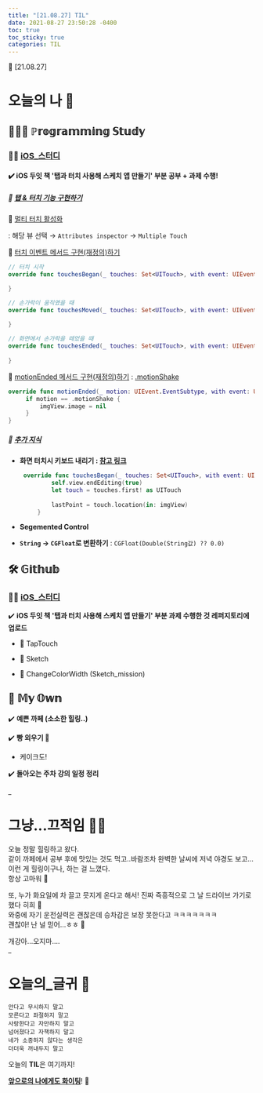```yaml
---
title: "[21.08.27] TIL"
date: 2021-08-27 23:50:28 -0400
toc: true
toc_sticky: true
categories: TIL
---
```



📝 [21.08.27]

# 오늘의 나 💭

## 👩🏻‍💻 ℙ𝕣𝕠𝕘𝕣𝕒𝕞𝕞𝕚𝕟𝕘 𝕊𝕥𝕦𝕕𝕪    

### ☝🏻 <u>iOS_스터디</u>

#### ✔️ **iOS 두잇 책 '탭과 터치 사용해 스케치 앱 만들기' 부분 공부 + 과제 수행!**     

##### 📑 <u>탭 & 터치 기능 구현하기</u>   

📌 <u>멀티 터치 활성화</u>      

: 해당 뷰 선택  → `Attributes inspector`  → `Multiple Touch`       

📌 <u>터치 이벤트 메서드 구현(재정의)하기</u>              

   ```swift
// 터치 시작
override func touchesBegan(_ touches: Set<UITouch>, with event: UIEvent?) {

}

// 손가락이 움직였을 때
override func touchesMoved(_ touches: Set<UITouch>, with event: UIEvent?) {
        
}

// 화면에서 손가락을 떼었을 때
override func touchesEnded(_ touches: Set<UITouch>, with event: UIEvent?) {
        
}
   ```

📌 <u>motionEnded 메서드 구현(재정의)하기</u> : <u>.motionShake</u>              

   ```swift
override func motionEnded(_ motion: UIEvent.EventSubtype, with event: UIEvent?) {
        if motion == .motionShake {
            imgView.image = nil
        }
}
   ```

##### 📑 <u>추가 지식</u>    

- **화면 터치시 키보드 내리기 : [참고 링크](https://zeddios.tistory.com/132 )**

   ```swift
	override func touchesBegan(_ touches: Set<UITouch>, with event: UIEvent?) {
	        self.view.endEditing(true)
	        let touch = touches.first! as UITouch
	        
	        lastPoint = touch.location(in: imgView)
	    }
   ```    
- **Segemented Control**

- **`String` → `CGFloat`로 변환하기** : `CGFloat(Double(String값) ?? 0.0)`

## 🛠️ 𝔾𝕚𝕥𝕙𝕦𝕓  	

### ☝🏻 <u>iOS_스터디</u>

✔️ **iOS 두잇 책 '탭과 터치 사용해 스케치 앱 만들기' 부분 과제 수행한 것 레퍼지토리에 업로드**  

- 📁 TapTouch
   
- 📁   Sketch

- 📁   ChangeColorWidth (Sketch_mission)


## 🌝 𝕄𝕪 𝕆𝕨𝕟    

✔️ **예쁜 까페 (소소한 힐링..)**  

✔️ **빵 외우기 🍞** 

- 케이크도!

✔️ **돌아오는 주차 강의 일정 정리**                
    

  

_
  
# 그냥...끄적임 ✍🏻

오늘 정말 힐링하고 왔다.     
같이 까페에서 공부 후에 맛있는 것도 먹고..바람조차 완벽한 날씨에 저녁 야경도 보고...    
이런 게 힐링이구나, 하는 걸 느꼈다.       
항상 고마워 🤍

또, 누가 화요일에 차 끌고 믓지게 온다고 해서! 진짜 즉흥적으로 그 날 드라이브 가기로 했다 히희 🌝    
와중에 자기 운전실력은 괜찮은데 승차감은 보장 못한다고 ㅋㅋㅋㅋㅋㅋㅋ     
괜찮아!  난 널 믿어...ㅎㅎ 👀    

개강아...오지마....     
_

# 오늘의_글귀 📄

	안다고 무시하지 말고
	모른다고 좌절하지 말고
	사랑한다고 자만하지 말고
	넘어졌다고 자책하지 말고
	네가 소중하지 않다는 생각은
	더더욱 꺼내두지 말고


<div class="notice--primary" markdown="1">
오늘의 <strong>TIL</strong>은 여기까지!     
      
<strong><u>앞으로의 나에게도 화이팅</u></strong>! 🌸 
</div>
